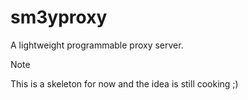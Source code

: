 # sm3yproxy

A lightweight programmable proxy server.

> [!NOTE]
> This is a skeleton for now and the idea is still cooking ;)
